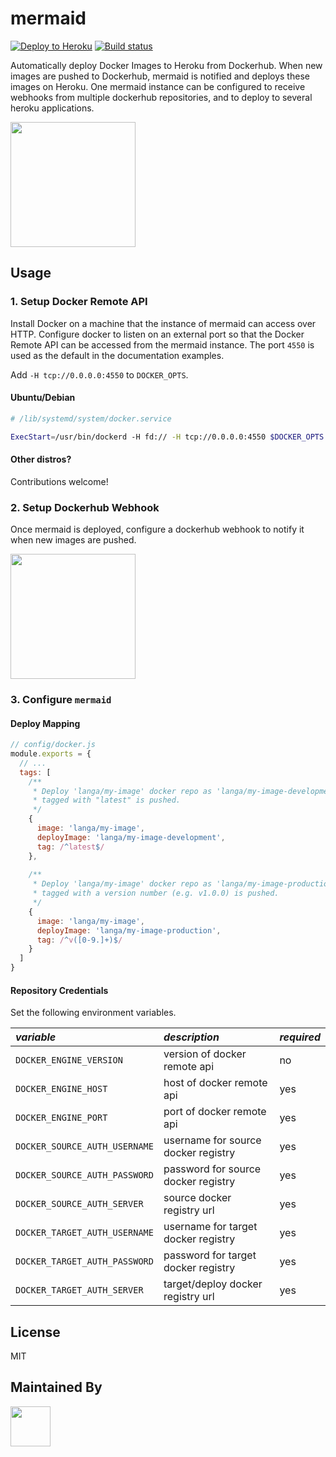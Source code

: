 # mermaid

[![Deploy to Heroku][heroku-image]][heroku-url]
[![Build status][ci-image]][ci-url]

Automatically deploy Docker Images to Heroku from Dockerhub. When new images are pushed to Dockerhub, mermaid is notified and deploys these images on Heroku. One mermaid instance can be configured to receive webhooks from multiple dockerhub repositories, and to deploy to several heroku applications.

<img src="http://i.imgur.com/1alxlpl.png" height="200px">

## Usage

### 1. Setup Docker Remote API

Install Docker on a machine that the instance of mermaid can access over HTTP. Configure docker to listen on an external port so that the Docker Remote API can be accessed from the mermaid instance. The port `4550` is used as the default in the documentation examples.

Add `-H tcp://0.0.0.0:4550` to `DOCKER_OPTS`.

#### Ubuntu/Debian

```sh
# /lib/systemd/system/docker.service

ExecStart=/usr/bin/dockerd -H fd:// -H tcp://0.0.0.0:4550 $DOCKER_OPTS 
```

#### Other distros?

Contributions welcome!

### 2. Setup Dockerhub Webhook

Once mermaid is deployed, configure a dockerhub webhook to notify it when new images are pushed.

<img src="http://i.imgur.com/ymI4c3U.png" height="200px">

### 3. Configure `mermaid`

#### Deploy Mapping
```js
// config/docker.js
module.exports = {
  // ...
  tags: [
    /**
     * Deploy 'langa/my-image' docker repo as 'langa/my-image-development' when a new image
     * tagged with "latest" is pushed.
     */
    {
      image: 'langa/my-image',
      deployImage: 'langa/my-image-development',
      tag: /^latest$/
    },
    
    /**
     * Deploy 'langa/my-image' docker repo as 'langa/my-image-production' when a new image
     * tagged with a version number (e.g. v1.0.0) is pushed.
     */
    {
      image: 'langa/my-image',
      deployImage: 'langa/my-image-production',
      tag: /^v([0-9.]+)$/
    }
  ]
}
```

#### Repository Credentials

Set the following environment variables.

| *variable* | *description* | *required* |
|:---|:---|:---|
| `DOCKER_ENGINE_VERSION` | version of docker remote api | no |
| `DOCKER_ENGINE_HOST` | host of docker remote api | yes |
| `DOCKER_ENGINE_PORT` | port of docker remote api | yes |
| `DOCKER_SOURCE_AUTH_USERNAME` | username for source docker registry | yes |
| `DOCKER_SOURCE_AUTH_PASSWORD` | password for source docker registry | yes |
| `DOCKER_SOURCE_AUTH_SERVER` | source docker registry url | yes |
| `DOCKER_TARGET_AUTH_USERNAME` | username for target docker registry | yes |
| `DOCKER_TARGET_AUTH_PASSWORD` | password for target docker registry | yes |
| `DOCKER_TARGET_AUTH_SERVER` | target/deploy docker registry url | yes |


## License
MIT

## Maintained By
[<img src='http://i.imgur.com/Y03Jgmf.png' height='64px'>](http://langa.io)

[ci-image]: https://img.shields.io/travis/langateam/mermaid/master.svg?style=flat-square
[ci-url]: https://travis-ci.org/langateam/mermaid
[heroku-image]: https://img.shields.io/badge/Deploy%20to%20Heroku-langa/mermaid-6762a6.svg?style=flat-square
[heroku-url]: https://heroku.com/deploy?template=https://github.com/langateam/mermaid
